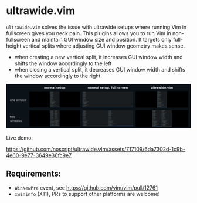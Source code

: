 # ultrawide.vim

`ultrawide.vim` solves the issue with ultrawide setups where running Vim in fullscreen gives you neck pain. This plugins allows you to run Vim in non-fullscreen and maintain GUI window size and position. It targets only full-height vertical splits where adjusting GUI window geometry makes sense.

- when creating a new vertical split, it increases GUI window width and shifts the window accordingly to the left
- when closing a vertical split, it decreases GUI window width and shifts the window accordingly to the right

![](ultrawide.png)

Live demo:

https://github.com/noscript/ultrawide.vim/assets/717109/6da7302d-1c9b-4e60-9e77-3649e36fc9e7

## Requirements:

* `WinNewPre` event, see https://github.com/vim/vim/pull/12761
* `xwininfo` (X11), PRs to support other platforms are welcome!
